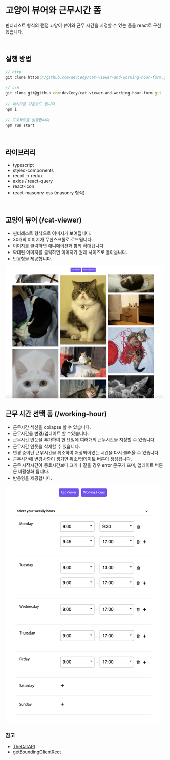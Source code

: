 # 고양이 뷰어와 근무시간 폼

핀터레스트 형식의 랜덤 고양이 뷰어와 근무 시간을 지정할 수 있는 폼을 react로 구현했습니다.

</br>

## 실행 방법

```js
// http
git clone https://github.com/devCecy/cat-viewer-and-working-hour-form.git

// ssh
git clone git@github.com:devCecy/cat-viewer-and-working-hour-form.git

// 패키지를 다운로드 합니다.
npm i

// 프로젝트를 실행합니다.
npm run start
```

</br>

## 라이브러리

- typescript
- styled-components
- recoil -> redux
- axios / react-query
- react-icon
- react-masonry-css (masonry 형식)

</br>

## 고양이 뷰어 (/cat-viewer)

- 핀터레스트 형식으로 이미지가 보여집니다.
- 30개의 이미지가 무한스크롤로 로드됩니다.
- 이미지를 클릭하면 애니메이션과 함께 확대됩니다.
- 확대된 이미지를 클릭하면 이미지가 원래 사이즈로 돌아옵니다.
- 반응형을 제공합니다.

<img src="public/images/cat-viewer.png" width="500px">

</br>

## 근무 시간 선택 폼 (/working-hour)

- 근무시간 섹션을 collapse 할 수 있습니다.
- 근무시간을 변경/업데이트 할 수있습니다.
- 근무시간 인풋을 추가하여 한 요일에 여러개의 근무시간을 지정할 수 있습니다.
- 근무시간 인풋을 삭제할 수 있습니다.
- 변경 중이던 근무시간을 취소하여 저장되어있는 시간을 다시 불러올 수 있습니다.
- 근무시간에 변경사항이 생기면 취소/업데이트 버튼이 생성됩니다.
- 근무 시작시간이 종료시간보다 크거나 같을 경우 error 문구가 뜨며, 업데이트 버튼은 비활성화 됩니다.
- 반응형을 제공합니다.

<img src="public/images/working-hour.png" width="500px">

### 참고

- [TheCatAPI](https://developers.thecatapi.com/view-account/ylX4blBYT9FaoVd6OhvR?report=bOoHBz-8t)
- [getBoundingClientRect](https://developer.mozilla.org/ko/docs/Web/API/Element/getBoundingClientRect)
